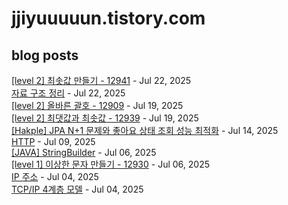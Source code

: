 # jjiyuuuuun.tistory.com
## blog posts
[[level 2] 최솟값 만들기 - 12941](https://jjiyuuuuun.tistory.com/115) - Jul 22, 2025<br>
[자료 구조 정리](https://jjiyuuuuun.tistory.com/114) - Jul 22, 2025<br>
[[level 2] 올바른 괄호 - 12909](https://jjiyuuuuun.tistory.com/113) - Jul 19, 2025<br>
[[level 2] 최댓값과 최솟값 - 12939](https://jjiyuuuuun.tistory.com/112) - Jul 19, 2025<br>
[[Hakple] JPA N+1 문제와 좋아요 상태 조회 성능 최적화](https://jjiyuuuuun.tistory.com/111) - Jul 14, 2025<br>
[HTTP](https://jjiyuuuuun.tistory.com/110) - Jul 09, 2025<br>
[[JAVA] StringBuilder](https://jjiyuuuuun.tistory.com/109) - Jul 06, 2025<br>
[[level 1] 이상한 문자 만들기 - 12930](https://jjiyuuuuun.tistory.com/108) - Jul 06, 2025<br>
[IP 주소](https://jjiyuuuuun.tistory.com/107) - Jul 04, 2025<br>
[TCP/IP 4계층 모델](https://jjiyuuuuun.tistory.com/106) - Jul 04, 2025<br>
